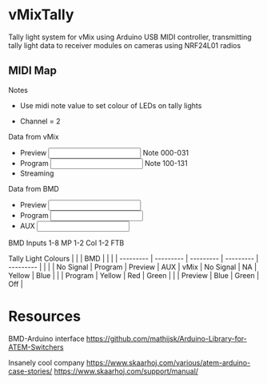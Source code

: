 # vMixTally
Tally light system for vMix using Arduino USB MIDI controller, transmitting tally light data to receiver modules on cameras using NRF24L01 radios


## MIDI Map

Notes
* Use midi note value to set colour of LEDs on tally lights

* Channel = 2


Data from vMix
* Preview <Input Number> Note 000-031
* Program <Input Number> Note 100-131
* Streaming


Data from BMD
 * Preview <Input Number>
 * Program <Input Number>
 * AUX 	   <Input Number>

BMD Inputs
1-8
MP 1-2
Col 1-2
FTB


Tally Light Colours
|			| 			| BMD		|			|			|
| --------- | --------- | --------- | --------- | --------- |
|			|			| No Signal	| Program	| Preview	| AUX
| vMix 		| No Signal	| NA		| Yellow	| Blue 		|
|			| Program	| Yellow	| Red		| Green 	|
|			| Preview	| Blue		| Green		| Off 		|
	


# Resources
BMD-Arduino interface
https://github.com/mathijsk/Arduino-Library-for-ATEM-Switchers 

Insanely cool company
https://www.skaarhoj.com/various/atem-arduino-case-stories/
https://www.skaarhoj.com/support/manual/